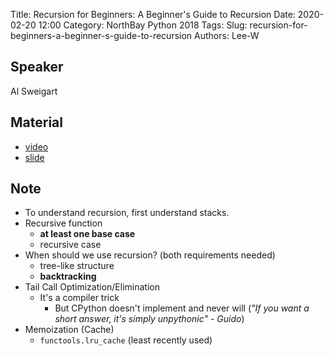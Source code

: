 Title: Recursion for Beginners: A Beginner's Guide to Recursion
Date: 2020-02-20 12:00
Category: NorthBay Python 2018
Tags:
Slug: recursion-for-beginners-a-beginner-s-guide-to-recursion
Authors: Lee-W

## Speaker
Al Sweigart

## Material
* [video](https://www.youtube.com/watch?v=AfBqVVKg4GE&list=WL&index=2)
* [slide](https://docs.google.com/presentation/d/149zzXcV_34DIZ50OJIfau1L0GDpMvc9VDk2szPVELsI/edit#slide=id.p)

## Note
* To understand recursion, first understand stacks.
* Recursive function
    * **at least one base case**
    * recursive case
* When should we use recursion? (both requirements needed)
    * tree-like structure
    * **backtracking**
* Tail Call Optimization/Elimination
    * It's a compiler trick
        * But CPython doesn't implement and never will (*"If you want a short answer, it's simply unpythonic" - Guido*)
* Memoization (Cache)
    * `functools.lru_cache` (least recently used)

